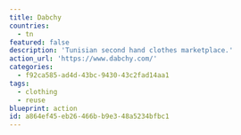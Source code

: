```yaml
---
title: Dabchy
countries:
  - tn
featured: false
description: 'Tunisian second hand clothes marketplace.'
action_url: 'https://www.dabchy.com/'
categories:
  - f92ca585-ad4d-43bc-9430-43c2fad14aa1
tags:
  - clothing
  - reuse
blueprint: action
id: a864ef45-eb26-466b-b9e3-48a5234bfbc1
---
```

